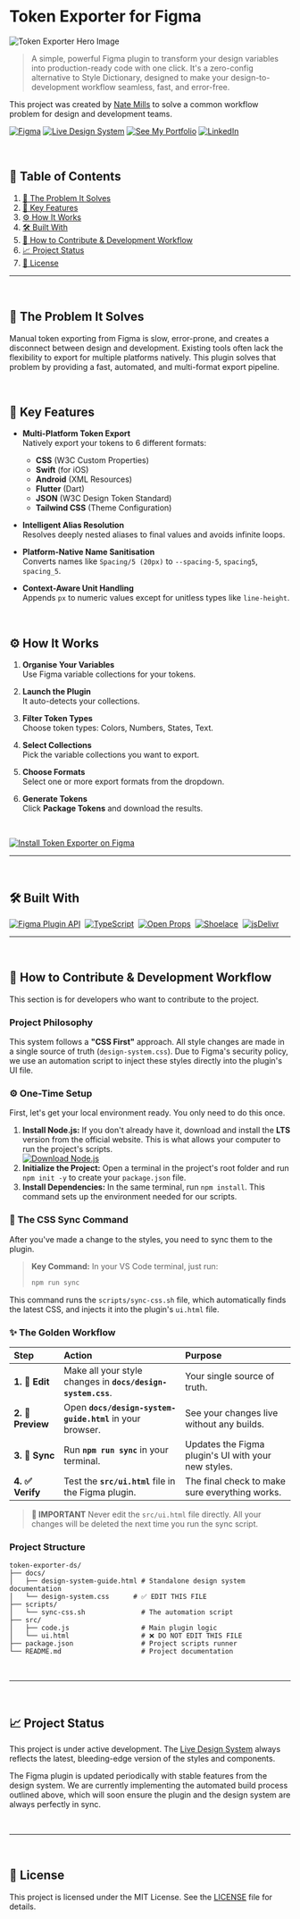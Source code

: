 # Token Exporter for Figma

![Token Exporter Hero Image](https://res.cloudinary.com/dbmvymdp1/image/upload/v1752106527/Figma_01_sk7ne5.png)

> A simple, powerful Figma plugin to transform your design variables into production-ready code with one click. It's a zero-config alternative to Style Dictionary, designed to make your design-to-development workflow seamless, fast, and error-free.

This project was created by [Nate Mills](https://natemills.me) to solve a common workflow problem for design and development teams.

[![Figma](https://img.shields.io/badge/Install_on_Figma-e8ff0c?style=for-the-badge&logo=figma&logoColor=black)](https://www.figma.com/community/plugin/1521741753717588633/token-exporter)
[![Live Design System](https://img.shields.io/badge/Live_Design_System-e8ff0c?style=for-the-badge&logo=data:image/svg+xml;base64,PHN2ZyB4bWxucz0iaHR0cDovL3d3dy53My5vcmcvMjAwMC9zdmciIHZpZXdCb3g9IjAgMCAyNCAyNCIgZmlsbD0iYmxhY2siPjxwYXRoIGQ9Ik0xNCAySDRjLTEuMSAwLTIgLjktMiAydjE2YzAgMS4xLjkgMiAyIDJoMTZjMS4xIDAgMi0uOSAyLTJWOGwtNi02em0yIDE2SDh2LTJoOHYyem0wLTRIOHYtMmg4djJ6bS00LTRIOHYtMmg0djJ6Ii8+PC9zdmc+&logoColor=black)](https://n8mills-ui.github.io/token-exporter-ds/docs/design-system-guide.html)
[![See My Portfolio](https://img.shields.io/badge/See_My_Portfolio-e8ff0c?style=for-the-badge&logoColor=black)](https://natemills.me)
[![LinkedIn](https://img.shields.io/badge/LinkedIn-0A66C2?style=for-the-badge&logo=linkedin&logoColor=white)](https://www.linkedin.com/in/millsdesign/)

<br>

## 📑 Table of Contents

1. [🧩 The Problem It Solves](#-the-problem-it-solves)
2. [🚀 Key Features](#-key-features)
3. [⚙️ How It Works](#️-how-it-works)
4. [🛠 Built With](#-built-with)
5. [🤝 How to Contribute & Development Workflow](#-how-to-contribute--development-workflow)
6. [📈 Project Status](#-project-status)
7. [📄 License](#-license)

---

<br>

## 🧩 The Problem It Solves

Manual token exporting from Figma is slow, error-prone, and creates a disconnect between design and development. Existing tools often lack the flexibility to export for multiple platforms natively. This plugin solves that problem by providing a fast, automated, and multi-format export pipeline.

<br>

## 🚀 Key Features

- **Multi-Platform Token Export**  
  Natively export your tokens to 6 different formats:
  - **CSS** (W3C Custom Properties)
  - **Swift** (for iOS)
  - **Android** (XML Resources)
  - **Flutter** (Dart)
  - **JSON** (W3C Design Token Standard)
  - **Tailwind CSS** (Theme Configuration)

- **Intelligent Alias Resolution**  
  Resolves deeply nested aliases to final values and avoids infinite loops.

- **Platform-Native Name Sanitisation**  
  Converts names like `Spacing/5 (20px)` to `--spacing-5`, `spacing5`, `spacing_5`.

- **Context-Aware Unit Handling**  
  Appends `px` to numeric values except for unitless types like `line-height`.

<br>

## ⚙️ How It Works

1. **Organise Your Variables**  
   Use Figma variable collections for your tokens.

2. **Launch the Plugin**  
   It auto-detects your collections.

3. **Filter Token Types**  
   Choose token types: Colors, Numbers, States, Text.

4. **Select Collections**  
   Pick the variable collections you want to export.

5. **Choose Formats**  
   Select one or more export formats from the dropdown.

6. **Generate Tokens**  
   Click **Package Tokens** and download the results.

<br>

[![Install Token Exporter on Figma](https://img.shields.io/badge/Install_Token_Exporter_on_Figma-black?style=for-the-badge&logo=figma&logoColor=white)](https://www.figma.com/community/plugin/1521741753717588633/token-exporter)

---

<br>

## 🛠 Built With

<p>
  <a href="https://www.figma.com/plugin-docs/api/api-overview/"><img src="https://img.shields.io/badge/Figma_Plugin_API-000000?style=for-the-badge&logo=figma&logoColor=white" alt="Figma Plugin API"></a>&nbsp;
  <a href="https://www.typescriptlang.org/"><img src="https://img.shields.io/badge/TypeScript-000000?style=for-the-badge&logo=typescript&logoColor=white" alt="TypeScript"></a>&nbsp;
  <a href="https://open-props.style/"><img src="https://img.shields.io/badge/Open_Props-000000?style=for-the-badge&logoColor=white" alt="Open Props"></a>&nbsp;
  <a href="https://shoelace.style/"><img src="https://img.shields.io/badge/Shoelace-000000?style=for-the-badge&logoColor=white" alt="Shoelace"></a>&nbsp;
  <a href="https://www.jsdelivr.com/"><img src="https://img.shields.io/badge/jsDelivr-000000?style=for-the-badge&logo=jsdelivr&logoColor=white" alt="jsDelivr"></a>
</p>

---

<br>

## 🤝 How to Contribute & Development Workflow

This section is for developers who want to contribute to the project.



### Project Philosophy

This system follows a **"CSS First"** approach. All style changes are made in a single source of truth (`design-system.css`). Due to Figma's security policy, we use an automation script to inject these styles directly into the plugin's UI file.

### ⚙️ One-Time Setup

First, let's get your local environment ready. You only need to do this once.

1.  **Install Node.js:** If you don't already have it, download and install the **LTS** version from the official website. This is what allows your computer to run the project's scripts.
    <br>
    <a href="https://nodejs.org/">
      <img src="https://img.shields.io/badge/Download_Node.js-339933?style=for-the-badge&logo=nodedotjs&logoColor=white" alt="Download Node.js">
    </a>
2.  **Initialize the Project:** Open a terminal in the project's root folder and run `npm init -y` to create your `package.json` file.
3.  **Install Dependencies:** In the same terminal, run `npm install`. This command sets up the environment needed for our scripts.

### 🚀 The CSS Sync Command

After you've made a change to the styles, you need to sync them to the plugin.

> **Key Command:** In your VS Code terminal, just run:
> ```bash
> npm run sync
> ```

This command runs the `scripts/sync-css.sh` file, which automatically finds the latest CSS, and injects it into the plugin's `ui.html` file.

### ✨ The Golden Workflow

| Step | Action | Purpose |
| :--- | :--- | :--- |
| **1. 📝 Edit** | Make all your style changes in **`docs/design-system.css`**. | Your single source of truth. |
| **2. 🔬 Preview** | Open **`docs/design-system-guide.html`** in your browser. | See your changes live without any builds. |
| **3. 🔄 Sync** | Run **`npm run sync`** in your terminal. | Updates the Figma plugin's UI with your new styles. |
| **4. ✅ Verify** | Test the **`src/ui.html`** file in the Figma plugin. | The final check to make sure everything works. |

> **🛑 IMPORTANT**
> Never edit the `src/ui.html` file directly. All your changes will be deleted the next time you run the sync script.

### Project Structure
```text
token-exporter-ds/
├── docs/
│   ├── design-system-guide.html # Standalone design system documentation
│   └── design-system.css      # ✅ EDIT THIS FILE
├── scripts/
│   └── sync-css.sh              # The automation script
├── src/
│   ├── code.js                  # Main plugin logic
│   └── ui.html                  # ❌ DO NOT EDIT THIS FILE
├── package.json                 # Project scripts runner
└── README.md                    # Project documentation
```

<br>

---

<br>

## 📈 Project Status

This project is under active development. The [Live Design System](https://n8mills-ui.github.io/token-exporter-ds/docs/design-system-guide.html) always reflects the latest, bleeding-edge version of the styles and components.

The Figma plugin is updated periodically with stable features from the design system. We are currently implementing the automated build process outlined above, which will soon ensure the plugin and the design system are always perfectly in sync.

<br>

---

<br>

## 📄 License

This project is licensed under the MIT License. See the [LICENSE](LICENSE) file for details.








